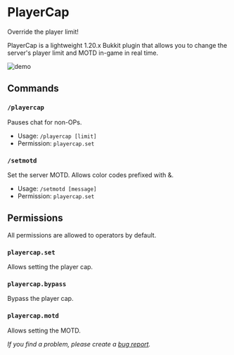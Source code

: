 # PlayerCap
Override the player limit!

PlayerCap is a lightweight 1.20.x Bukkit plugin that allows you to change the server's player limit and MOTD in-game in real time.

![demo](https://github.com/Stonley890/PlayerCap/assets/79172597/92ed871f-56ee-4da3-8b5f-e259b1ea9721)

## Commands
### `/playercap`
Pauses chat for non-OPs.
- Usage: `/playercap [limit]`
- Permission: `playercap.set`
### `/setmotd`
Set the server MOTD. Allows color codes prefixed with &.
- Usage: `/setmotd [message]`
- Permission: `playercap.set`

## Permissions
All permissions are allowed to operators by default.
### `playercap.set`
Allows setting the player cap.
### `playercap.bypass`
Bypass the player cap.
### `playercap.motd`
Allows setting the MOTD.

*If you find a problem, please create a [bug report](https://github.com/Stonley890/PlayerCap/issues/new?assignees=&labels=bug&projects=&template=bug_report.md&title=).*
